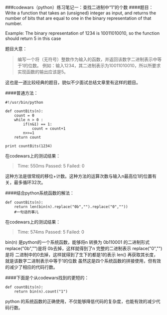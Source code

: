 ###codewars（python）练习笔记一：查找二进制中“1”的个数
####题目：
Write a function that takes an (unsigned) integer as input, and returns the number of bits that are equal to one in the binary representation of that number.

Example: The binary representation of 1234 is 10011010010, so the function should return 5 in this case

题目大意：
>编写一个将（无符号）整数作为输入的函数，并返回该数字二进制表示中等于1的位数。
>例如：输入1234，其二进制表示为10011010010，所以所要求实现函数的输出应该是5。


这也是一道比较经典的题目，貌似不少面试总结文章里有这样的题目。

####普通方法：
```
#!/usr/bin/python

def countBits(n):
    count = 0
    while n > 0 :
        if(n&1) == 1:
            count = count+1
        n>>=1
    return count
    
print countBits(1234)
```
在codewars上的测试结果：
>Time: 550ms Passed: 5 Failed: 0

这种方法是很常规的移位+计数。这种方法的运算次数与输入n最高位1的位置有关，最多循环32次。

####结合python系统函数的解法：
```
def countBits(n):
    return len(bin(n).replace("0b","").replace("0",""))
    #一句话的事儿
```
在codewars上的测试结果：
>Time: 574ms Passed: 5 Failed: 0

bin(n) 是python的一个系统函数，能够将n 转换为 0b110001 的二进制形式
replace("0b","")是将 0b去掉，这样就得到了n 完整的二进制表示
replace("0","")是将 二进制中的0去掉，这样就得到了生下的都是1的表示
len() 再获取其长度，就是该数字二进制表示中等于1的位数
虽然这是四个系统函数的拼接使用，但有效的减少了相应的代码行数。

####下面是个从codewars找到的更短的：
```
def countBits(n):
    return bin(n).count("1")
```

python 的系统函数的正确使用，不仅能够降低代码的复杂度，也能有效的减少代码行数。
